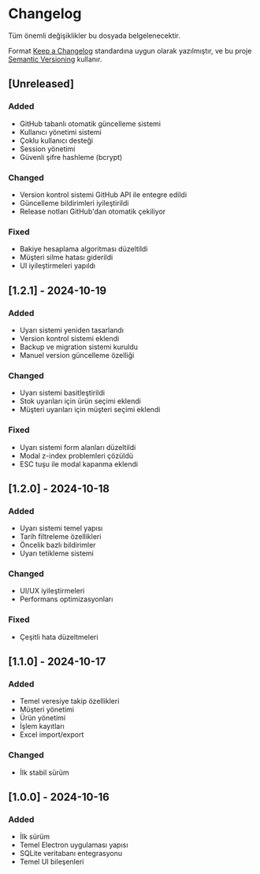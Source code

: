 # Changelog

Tüm önemli değişiklikler bu dosyada belgelenecektir.

Format [Keep a Changelog](https://keepachangelog.com/en/1.0.0/) standardına uygun olarak yazılmıştır,
ve bu proje [Semantic Versioning](https://semver.org/spec/v2.0.0.html) kullanır.

## [Unreleased]

### Added
- GitHub tabanlı otomatik güncelleme sistemi
- Kullanıcı yönetimi sistemi
- Çoklu kullanıcı desteği
- Session yönetimi
- Güvenli şifre hashleme (bcrypt)

### Changed
- Version kontrol sistemi GitHub API ile entegre edildi
- Güncelleme bildirimleri iyileştirildi
- Release notları GitHub'dan otomatik çekiliyor

### Fixed
- Bakiye hesaplama algoritması düzeltildi
- Müşteri silme hatası giderildi
- UI iyileştirmeleri yapıldı

## [1.2.1] - 2024-10-19

### Added
- Uyarı sistemi yeniden tasarlandı
- Version kontrol sistemi eklendi
- Backup ve migration sistemi kuruldu
- Manuel version güncelleme özelliği

### Changed
- Uyarı sistemi basitleştirildi
- Stok uyarıları için ürün seçimi eklendi
- Müşteri uyarıları için müşteri seçimi eklendi

### Fixed
- Uyarı sistemi form alanları düzeltildi
- Modal z-index problemleri çözüldü
- ESC tuşu ile modal kapanma eklendi

## [1.2.0] - 2024-10-18

### Added
- Uyarı sistemi temel yapısı
- Tarih filtreleme özellikleri
- Öncelik bazlı bildirimler
- Uyarı tetikleme sistemi

### Changed
- UI/UX iyileştirmeleri
- Performans optimizasyonları

### Fixed
- Çeşitli hata düzeltmeleri

## [1.1.0] - 2024-10-17

### Added
- Temel veresiye takip özellikleri
- Müşteri yönetimi
- Ürün yönetimi
- İşlem kayıtları
- Excel import/export

### Changed
- İlk stabil sürüm

## [1.0.0] - 2024-10-16

### Added
- İlk sürüm
- Temel Electron uygulaması yapısı
- SQLite veritabanı entegrasyonu
- Temel UI bileşenleri
